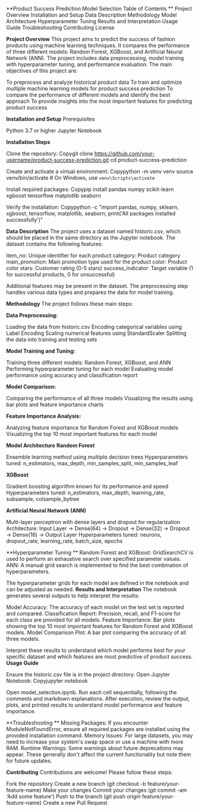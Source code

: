 **Product Success Prediction Model Selection
Table of Contents
**
Project Overview
Installation and Setup
Data Description
Methodology
Model Architecture
Hyperparameter Tuning
Results and Interpretation
Usage Guide
Troubleshooting
Contributing
License

**Project Overview**
This project aims to predict the success of fashion products using machine learning techniques. It compares the performance of three different models: Random Forest, XGBoost, and Artificial Neural Network (ANN). The project includes data preprocessing, model training with hyperparameter tuning, and performance evaluation.
The main objectives of this project are:

To preprocess and analyze historical product data
To train and optimize multiple machine learning models for product success prediction
To compare the performance of different models and identify the best approach
To provide insights into the most important features for predicting product success

**Installation and Setup**
Prerequisites

Python 3.7 or higher
Jupyter Notebook

**Installation Steps**

Clone the repository:
Copygit clone https://github.com/your-username/product-success-prediction.git
cd product-success-prediction

Create and activate a virtual environment:
Copypython -m venv venv
source venv/bin/activate  # On Windows, use `venv\Scripts\activate`

Install required packages:
Copypip install pandas numpy scikit-learn xgboost tensorflow matplotlib seaborn

Verify the installation:
Copypython -c "import pandas, numpy, sklearn, xgboost, tensorflow, matplotlib, seaborn; print('All packages installed successfully')"


**Data Description**
The project uses a dataset named historic.csv, which should be placed in the same directory as the Jupyter notebook. The dataset contains the following features:

item_no: Unique identifier for each product
category: Product category
main_promotion: Main promotion type used for the product
color: Product color
stars: Customer rating (0-5 stars)
success_indicator: Target variable (1 for successful products, 0 for unsuccessful)

Additional features may be present in the dataset. The preprocessing step handles various data types and prepares the data for model training.

**Methodology**
The project follows these main steps:

**Data Preprocessing:**

Loading the data from historic.csv
Encoding categorical variables using Label Encoding
Scaling numerical features using StandardScaler
Splitting the data into training and testing sets


**Model Training and Tuning:**

Training three different models: Random Forest, XGBoost, and ANN
Performing hyperparameter tuning for each model
Evaluating model performance using accuracy and classification report


**Model Comparison:**

Comparing the performance of all three models
Visualizing the results using bar plots and feature importance charts


**Feature Importance Analysis:**

Analyzing feature importance for Random Forest and XGBoost models
Visualizing the top 10 most important features for each model



**Model Architecture**
**Random Forest**

Ensemble learning method using multiple decision trees
Hyperparameters tuned: n_estimators, max_depth, min_samples_split, min_samples_leaf

**XGBoost**

Gradient boosting algorithm known for its performance and speed
Hyperparameters tuned: n_estimators, max_depth, learning_rate, subsample, colsample_bytree

**Artificial Neural Network (ANN)**

Multi-layer perceptron with dense layers and dropout for regularization
Architecture: Input Layer -> Dense(64) -> Dropout -> Dense(32) -> Dropout -> Dense(16) -> Output Layer
Hyperparameters tuned: neurons, dropout_rate, learning_rate, batch_size, epochs

**Hyperparameter Tuning
**
Random Forest and XGBoost: GridSearchCV is used to perform an exhaustive search over specified parameter values.
ANN: A manual grid search is implemented to find the best combination of hyperparameters.

The hyperparameter grids for each model are defined in the notebook and can be adjusted as needed.
**Results and Interpretation**
The notebook generates several outputs to help interpret the results:

Model Accuracy: The accuracy of each model on the test set is reported and compared.
Classification Report: Precision, recall, and F1-score for each class are provided for all models.
Feature Importance: Bar plots showing the top 10 most important features for Random Forest and XGBoost models.
Model Comparison Plot: A bar plot comparing the accuracy of all three models.

Interpret these results to understand which model performs best for your specific dataset and which features are most predictive of product success.
**Usage Guide**

Ensure the historic.csv file is in the project directory.
Open Jupyter Notebook:
Copyjupyter notebook

Open model_selection.ipynb.
Run each cell sequentially, following the comments and markdown explanations.
After execution, review the output, plots, and printed results to understand model performance and feature importance.

**Troubleshooting
**
Missing Packages: If you encounter ModuleNotFoundError, ensure all required packages are installed using the provided installation command.
Memory Issues: For large datasets, you may need to increase your system's swap space or use a machine with more RAM.
Runtime Warnings: Some warnings about future deprecations may appear. These generally don't affect the current functionality but note them for future updates.

**Contributing**
Contributions are welcome! Please follow these steps:

Fork the repository
Create a new branch (git checkout -b feature/your-feature-name)
Make your changes
Commit your changes (git commit -am 'Add some feature')
Push to the branch (git push origin feature/your-feature-name)
Create a new Pull Request
